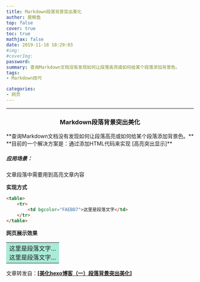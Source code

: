 ```yaml
---
title: Markdown段落背景突出美化
author: 是鲸鱼
top: false
cover: true
toc: true
mathjax: false
date: 2019-11-18 18:29:03
#img:
#coverImg: 
password:
summary: 查询Markdown文档没有发现如何让段落高亮或如何给某个段落添加背景色。
tags: 
- Markdown技巧

categories: 
- 网页
---
```


------

<center> <h3>Markdown段落背景突出美化</h3> </center>
**查询Markdown文档没有发现如何让段落高亮或如何给某个段落添加背景色。**
**目前的一个解决方案是：通过添加HTML代码来实现 [高亮突出显示]**

##### 应用场景：

文章段落中需要用到高亮文章内容

**实现方式**

```html
<table>  
    <tr>    
        <td bgcolor="FAEBD7">这里是段落文字</td>  
    </tr>
</table>
```

**网页展示效果**

<table> 
    <tbody>
    <tr>    
        <td bgcolor="AAEBD7">
            这里是段落文字…
        <br>
            这里是段落文字… 
        </td>  
    </tr>
</table>





文章转发自：[**[美化hexo博客（一）段落背景突出美化]**](https://www.dazhuanlan.com/2020/01/06/5e12abcfe7135/)